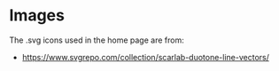 # Images

The .svg icons used in the home page are from:

- https://www.svgrepo.com/collection/scarlab-duotone-line-vectors/



